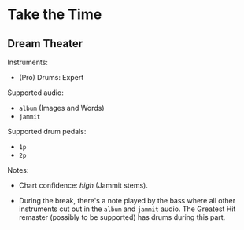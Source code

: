 # Take the Time

## Dream Theater

Instruments:

  * (Pro) Drums: Expert

Supported audio:

  * `album` (Images and Words)
  * `jammit`

Supported drum pedals:

  * `1p`
  * `2p`

Notes:

  * Chart confidence: *high* (Jammit stems).

  * During the break, there's a note played by the bass where all other
    instruments cut out in the `album` and `jammit` audio. The Greatest Hit
    remaster (possibly to be supported) has drums during this part.

